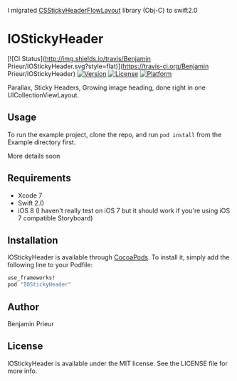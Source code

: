 I migrated [CSStickyHeaderFlowLayout](https://github.com/jamztang/CSStickyHeaderFlowLayout) library (Obj-C) to swift2.0


# IOStickyHeader

[![CI Status](http://img.shields.io/travis/Benjamin Prieur/IOStickyHeader.svg?style=flat)](https://travis-ci.org/Benjamin Prieur/IOStickyHeader)
[![Version](https://img.shields.io/cocoapods/v/IOStickyHeader.svg?style=flat)](http://cocoapods.org/pods/IOStickyHeader)
[![License](https://img.shields.io/cocoapods/l/IOStickyHeader.svg?style=flat)](http://cocoapods.org/pods/IOStickyHeader)
[![Platform](https://img.shields.io/cocoapods/p/IOStickyHeader.svg?style=flat)](http://cocoapods.org/pods/IOStickyHeader)

Parallax, Sticky Headers, Growing image heading, done right in one UICollectionViewLayout.

## Usage

To run the example project, clone the repo, and run `pod install` from the Example directory first.

More details soon

## Requirements

- Xcode 7
- Swift 2.0
- iOS 8 (I haven't really test on iOS 7 but it should work if you're using iOS 7 compatible Storyboard)

## Installation

IOStickyHeader is available through [CocoaPods](http://cocoapods.org). To install
it, simply add the following line to your Podfile:

```ruby
use_frameworks!
pod "IOStickyHeader"
```

## Author

Benjamin Prieur

## License

IOStickyHeader is available under the MIT license. See the LICENSE file for more info.
